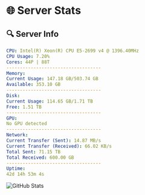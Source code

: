 # 🌐 Server Stats
## 🔍 Server Info
```yaml
CPU: Intel(R) Xeon(R) CPU E5-2699 v4 @ 1396.40MHz
CPU Usage: 7.20%
Cores: 44P | 88T
-----------------------------------
Memory:
Current Usage: 147.18 GB/503.74 GB
Available: 353.10 GB
-----------------------------------
Disk:
Current Usage: 114.65 GB/1.71 TB
Free: 1.51 TB
-----------------------------------
GPU:
No GPU detected
-----------------------------------
Network:
Current Transfer (Sent): 14.87 MB/s
Current Transfer (Received): 66.02 KB/s
Total Sent: 71.15 TB
Total Received: 600.00 GB
-----------------------------------
Uptime:
42d 14h 53m 4s
```
![GitHub Stats](https://img.shields.io/badge/Updated-2025-04-19_12:15:53-blue)